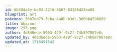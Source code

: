 ```yaml
---
id: 6b38da4e-bc93-42fd-8667-83188d23ba98
blueprint: art
pokemon: 30b7ed79-3eba-4a0b-b3dc-300bb4598889
title: Whismur
image: 293.png
author: 4d8d6ede-5963-429f-9c2f-74b897007e0c
updated_by: 4d8d6ede-5963-429f-9c2f-74b897007e0c
updated_at: 1716491642
---
```

